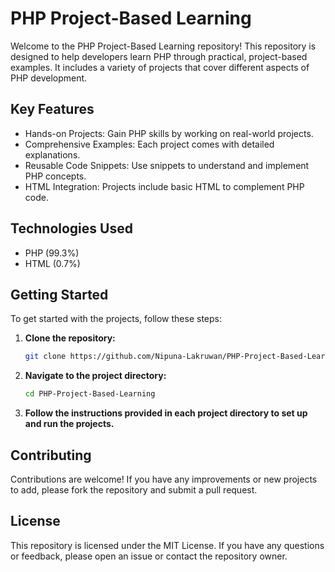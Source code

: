 # PHP Project-Based Learning

Welcome to the PHP Project-Based Learning repository! This repository is designed to help developers learn PHP through practical, project-based examples. It includes a variety of projects that cover different aspects of PHP development.

## Key Features

- Hands-on Projects: Gain PHP skills by working on real-world projects.
- Comprehensive Examples: Each project comes with detailed explanations.
- Reusable Code Snippets: Use snippets to understand and implement PHP concepts.
- HTML Integration: Projects include basic HTML to complement PHP code.

## Technologies Used

- PHP (99.3%)
- HTML (0.7%)

## Getting Started

To get started with the projects, follow these steps:

1. **Clone the repository:**

   ```bash
   git clone https://github.com/Nipuna-Lakruwan/PHP-Project-Based-Learning.git
   ```

2. **Navigate to the project directory:**

   ```bash
   cd PHP-Project-Based-Learning
   ```

3. **Follow the instructions provided in each project directory to set up and run the projects.**

## Contributing

Contributions are welcome! If you have any improvements or new projects to add, please fork the repository and submit a pull request.

## License

This repository is licensed under the MIT License. If you have any questions or feedback, please open an issue or contact the repository owner.
